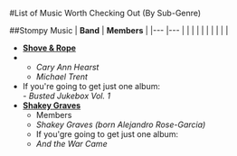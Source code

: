 #List of Music Worth Checking Out (By Sub-Genre)

##Stompy Music
| **Band**  	|  **Members** 	|
|---	        |---	           |
|   	|   	|
|   	|   	|
|   	|   	|




- **[Shove & Rope](https://en.wikipedia.org/wiki/Shovels_%26_Rope)**  
 -   
    - *Cary Ann Hearst*  
    - *Michael Trent*   
  -  If you're going to get just one album:  
    -  *Busted Jukebox Vol. 1*
- **[Shakey Graves](https://en.wikipedia.org/wiki/Shakey_Graves)**  
    -  Members
     -  *Shakey Graves (born Alejandro Rose-Garcia)*
    - If you'gre going to get just one album:
     - *And the War Came* 
